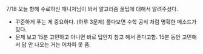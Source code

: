 7/18 오늘 항해 수료하신 매니저님이 와서 알고리즘 꿀팁에 대해서 알려주셨다.

- 꾸준하게 푸는 게 중요하다. (하루 3문제)
풀다보면 수학 공식 처럼 명확한 메소드가 있다.
- 문제 보고 15분 고민하고 아니면 바로 답안지 참고 해서 푼다고함.
15분 동안 고민해서 답 안 나오는 거는 어차피 못 품.



